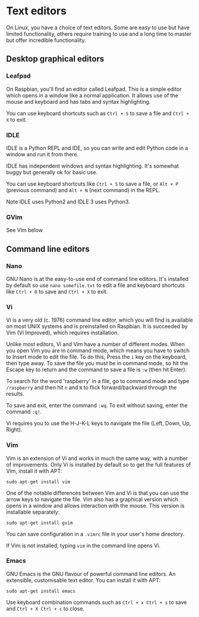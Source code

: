 # Text editors

On Linux, you have a choice of text editors. Some are easy to use but have limited functionality, others require training to use and a long time to master but offer incredible functionality.

## Desktop graphical editors

### Leafpad

On Raspbian, you'll find an editor called Leafpad. This is a simple editor which opens in a window like a normal application. It allows use of the mouse and keyboard and has tabs and syntax highlighting.

You can use keyboard shortcuts such as ```Ctrl + S``` to save a file and ```Ctrl + X``` to exit.

### IDLE

IDLE is a Python REPL and IDE, so you can write and edit Python code in a window and run it from there.

IDLE has independent windows and syntax highlighting. It's somewhat buggy but generally ok for basic use.

You can use keyboard shortcuts like ```Ctrl + S``` to save a file, or ```Alt + P``` (previous command) and ```Alt + N``` (next command) in the REPL.

Note IDLE uses Python2 and IDLE 3 uses Python3.

### GVim

See Vim below

## Command line editors

### Nano

GNU Nano is at the easy-to-use end of command line editors. It's installed by default so use ```nano somefile.txt``` to edit a file and keyboard shortcuts like ```Ctrl + O``` to save and ```Ctrl + X``` to exit.

### Vi

Vi is a very old (c. 1976) command line editor, which you will find is available on most UNIX systems and is preinstalled on Raspbian. It is succeeded by Vim (Vi Improved), which requires installation.

Unlike most editors, Vi and Vim have a number of different modes. When you open Vim you are in command mode, which means you have to switch to Insert mode to edit the file. To do this, Press the ```i``` key on the keyboard, then type away. To save the file you must be in command mode, so hit the Escape key to return and the command to save a file is ```:w``` (then hit Enter).

To search for the word 'raspberry' in a file, go to command mode and type ```/raspberry``` and then hit ```n``` and ```N``` to flick forward/backward through the results.

To save and exit, enter the command ```:wq```. To exit without saving, enter the command ```:q!```.

Vi requires you to use the H-J-K-L keys to navigate the file (Left, Down, Up, Right).

### Vim

Vim is an extension of Vi and works in much the same way, with a number of improvements. Only Vi is installed by default so to get the full features of Vim, install it with APT:

```
sudo apt-get install vim
```

One of the notable differences between Vim and Vi is that you can use the arrow keys to navigate the file. Vim also has a graphical version which opens in a window and allows interaction with the mouse. This version is installable separately:

```
sudo apt-get install gvim
```

You can save configuration in a ```.vimrc``` file in your user's home directory.

If Vim is not installed, typing ```vim``` in the command line opens Vi.

### Emacs

GNU Emacs is the GNU flavour of powerful command line editors. An extensible, customisable text editor. You can install it with APT:

```
sudo apt-get install emacs
```

Use keyboard combination commands such as ```Ctrl + x Ctrl + s``` to save and ```Ctrl + X Ctrl + c``` to close.